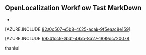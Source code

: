 ## OpenLocalization Workflow Test MarkDown
* 

[AZURE.INCLUDE [82a0c507-e5b8-4025-acab-9f5eaac8e159](calleeMd1.md)]



[AZURE.INCLUDE [69341cc9-0bdf-495b-8a27-1899dc720078](calleeMd2.md)]

 
thanks!